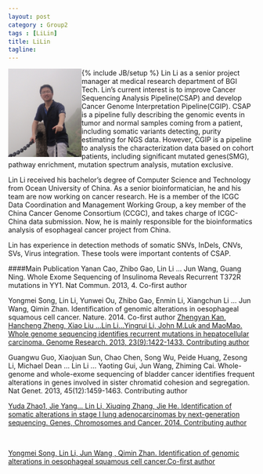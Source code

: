 ```yaml
---
layout: post
category : Group2
tags : [LiLin]
title: LiLin
tagline: 
---
```

{% include JB/setup %}
<img src="/assets/images/resume/lilin.jpeg" style="float:left;width:150px;height:180px">
Lin Li as a senior project manager at medical research department of BGI Tech.
Lin’s current interest is to improve Cancer Sequencing Analysis Pipeline(CSAP) and develop Cancer Genome Interpretation Pipeline(CGIP). CSAP is a pipeline fully describing the genomic events in tumor and normal samples coming from a patient, including somatic variants detecting, purity estimating for NGS data. However, CGIP is a pipeline to analysis the characterization data based on cohort patients, including significant mutated genes(SMG), pathway enrichment, mutation spectrum analysis, mutation exclusive.

Lin Li received his bachelor’s degree of Computer Science and Technology from Ocean University of China. As a senior bioinformatician, he and his team are now working on cancer research. He is a member of the ICGC Data Coordination and Management Working Group, a key member of the China Cancer Genome Consortium (CCGC), and takes charge of ICGC-China data submission. Now, he is mainly responsible for the bioinformatics analysis of esophageal cancer project from China.

Lin has experience in detection methods of somatic SNVs, InDels, CNVs, SVs, Virus integration. These tools were important contents of CSAP.



####Main Publication
Yanan Cao, Zhibo Gao, Lin Li … Jun Wang, Guang Ning. Whole Exome Sequencing of Insulinoma Reveals Recurrent T372R mutations in YY1. Nat Commun. 2013, 4. Co-first author 

Yongmei Song, Lin Li, Yunwei Ou, Zhibo Gao, Enmin Li, Xiangchun Li … Jun Wang, Qimin Zhan. Identification of genomic alterations in oesophageal squamous cell cancer. Nature. 2014. Co-first author 
<a href="/2014/01/22/Identification-of-somatic-alterations-in-stage-I-lung-adenocarcinomas-by-next‐generation-sequencing/">
Zhengyan Kan, Hancheng Zheng, Xiao Liu …Lin Li…Yingrui Li, John M.Luk and MaoMao. Whole genome sequencing identifies recurrent mutations in hepatocellular carcinoma. Genome Research. 2013, 23(9):1422-1433. Contributing author
</a>

Guangwu Guo, Xiaojuan Sun, Chao Chen, Song Wu, Peide Huang, Zesong Li, Michael Dean … Lin Li … Yaoting Gui, Jun Wang, Zhiming Cai. Whole-genome and whole-exome sequencing of bladder cancer identifies frequent alterations in genes involved in sister chromatid cohesion and segregation. Nat Genet. 2013, 45(12):1459-1463. Contributing author 

<a href="/2014/01/22/Identification-of-somatic-alterations-in-stage-I-lung-adenocarcinomas-by-next-generation-sequencing/">Yuda Zhao1, Jie Yang… Lin Li, Xiuqing Zhang, Jie He. Identification of somatic alterations in stage I lung adenocarcinomas by next-generation sequencing. Genes, Chromosomes and Cancer. 2014. Contributing author</a>
<p><br></p>
<a href="/2014/03/16/Identification-of-genomic-alterations-in-oesophageal-squamous-cell-cancer/"> Yongmei Song, Lin Li, Jun Wang , Qimin Zhan. Identification of genomic alterations in oesophageal squamous cell cancer.Co-first author </a>

